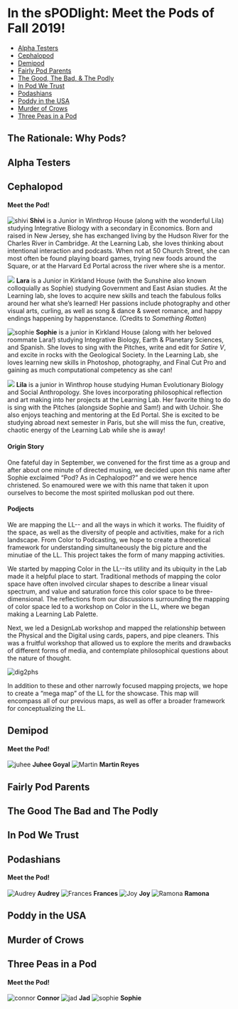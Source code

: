 # In the sPODlight: Meet the Pods of Fall 2019!

- [Alpha Testers](#alpha-testers)
- [Cephalopod](#cephalopod)
- [Demipod](#demipod)
- [Fairly Pod Parents](#fairly-pod-parents)
- [The Good, The Bad, & The Podly](#the-good-the-bad-and-the-podly)
- [In Pod We Trust](#in-pod-we-trust)
- [Podashians](#podashians)
- [Poddy in the USA](#poddy-in-the-usa)
- [Murder of Crows](#murder-of-crows)
- [Three Peas in a Pod](#three-peas-in-a-pod)

## The Rationale: Why Pods?


## Alpha Testers 

## Cephalopod
#### Meet the Pod!
![shivi](https://files.slack.com/files-pri/T0HTW3H0V-F014HK3DMNV/shivi_portrait.jpg?pub_secret=f34ce5562e)
<strong>Shivi</strong> is a Junior in Winthrop House (along with the wonderful Lila) studying Integrative Biology with a secondary in Economics. Born and raised in New Jersey, she has exchanged living by the Hudson River for the Charles River in Cambridge. At the Learning Lab, she loves thinking about intentional interaction and podcasts. When not at 50 Church Street, she can most often be found playing board games, trying new foods around the Square, or at the Harvard Ed Portal across the river where she is a mentor. 

![](https://files.slack.com/files-pri/T0HTW3H0V-F01456CU8LT/lara_portrait.jpg?pub_secret=c0f305e38e)
<strong>Lara</strong> is a Junior in Kirkland House (with the Sunshine also known colloquially as Sophie) studying Government and East Asian studies. At the Learning lab, she loves to acquire new skills and teach the fabulous folks around her what she’s learned! Her passions include photography and other visual arts, curling, as well as song & dance & sweet romance, and happy endings happening by happenstance. (Credits to _Something Rotten_) 

![sophie](https://files.slack.com/files-pri/T0HTW3H0V-F013Y8MV4CE/sophie_portrait.jpg?pub_secret=f92bcafd7b)
<strong>Sophie</strong> is a junior in Kirkland House (along with her beloved roommate Lara!) studying Integrative Biology, Earth & Planetary Sciences, and Spanish. She loves to sing with the Pitches, write and edit for _Satire V_, and excite in rocks with the Geological Society. In the Learning Lab, she loves learning new skills in Photoshop, photography, and Final Cut Pro and gaining as much computational competency as she can!  

![](https://files.slack.com/files-pri/T0HTW3H0V-F013Q83EREK/lila_portrait.jpg?pub_secret=49cd7b28ee)
<strong>Lila</strong> is a junior in Winthrop house studying Human Evolutionary Biology and Social Anthropology. She loves incorporating philosophical reflection and art making into her projects at the Learning Lab. Her favorite thing to do is sing with the Pitches (alongside Sophie and Sam!) and with Uchoir. She also enjoys teaching and mentoring at the Ed Portal. She is excited to be studying abroad next semester in Paris, but she will miss the fun, creative, chaotic energy of the Learning Lab while she is away!


#### Origin Story
One fateful day in September, we convened for the first time as a group and after about one minute of directed musing, we decided upon this name after Sophie exclaimed “Pod? As in Cephalopod?” and we were hence christened. So enamoured were we with this name that taken it upon ourselves to become the most spirited molluskan pod out there. 

#### Podjects
We are mapping the LL-- and all the ways in which it works. The fluidity of the space, as well as the diversity of people and activities, make for a rich landscape. From Color to Podcasting, we hope to create a theoretical framework for understanding simultaneously the big picture and the minutiae of the LL. This project takes the form of many mapping activities.

We started by mapping Color in the LL--its utility and its ubiquity in the Lab made it a helpful place to start. Traditional methods of mapping the color space have often involved circular shapes to describe a linear visual spectrum, and value and saturation force this color space to be three-dimensional. The reflections from our discussions surrounding the mapping of color space led to a workshop on Color in the LL, where we began making a Learning Lab Palette.

Next, we led a DesignLab workshop and mapped the relationship between the Physical and the Digital using cards, papers, and pipe cleaners. This was a fruitful workshop that allowed us to explore the merits and drawbacks of different forms of media, and contemplate philosophical questions about the nature of thought.

![dig2phs](https://files.slack.com/files-pri/T0HTW3H0V-F014573CJ83/hands.png?pub_secret=37c1d09513)

In addition to these and other narrowly focused mapping projects, we hope to create a “mega map” of the LL for the showcase. This map will encompass all of our previous maps, as well as offer a broader framework for conceptualizing the LL.

## Demipod
#### Meet the Pod!
![juhee](https://files.slack.com/files-pri/T0HTW3H0V-F0143KZPWBF/juheegoyal-3197.jpg?pub_secret=fd065f6c81)
<strong>Juhee Goyal</strong>
![Martin](https://files.slack.com/files-pri/T0HTW3H0V-F01451RQUQJ/martinreyes.jpg?pub_secret=d6f9f57896)
<strong>Martin Reyes</strong>

## Fairly Pod Parents

## The Good The Bad and The Podly

## In Pod We Trust

## Podashians
#### Meet the Pod!
![Audrey](https://files.slack.com/files-pri/T0HTW3H0V-F013Q8YLATZ/20190913_002_thepodashians_portraits_5d4bstill_582.jpg?pub_secret=7449f59e57)
<strong>Audrey</strong>
![Frances](https://files.slack.com/files-pri/T0HTW3H0V-F014HKPSEHX/frances_portrait.jpg?pub_secret=2318d3db8a)
<strong>Frances</strong>
![Joy](https://files.slack.com/files-pri/T0HTW3H0V-F014HKQAZLZ/img_6492.jpg?pub_secret=2a8862ff9a)
<strong>Joy</strong>
![Ramona](https://files.slack.com/files-pri/T0HTW3H0V-F014US0G2E4/ramona_portrait.jpg?pub_secret=871e4f043c)
<strong>Ramona</strong>

## Poddy in the USA

## Murder of Crows

## Three Peas in a Pod
#### Meet the Pod!
![connor](https://files.slack.com/files-pri/T0HTW3H0V-F013Y9TSGDU/connor_rice.jpg?pub_secret=eeb16d3ea7)
<strong>Connor</strong>
![jad](https://files.slack.com/files-pri/T0HTW3H0V-F013Y9U4RAA/jad_maayah.jpg?pub_secret=a20134ccd3)
<strong>Jad</strong>
![sophie](https://files.slack.com/files-pri/T0HTW3H0V-F0143L7LWH3/sophie_bauder.jpg?pub_secret=d6aa3e9aed)
<strong>Sophie</strong>
